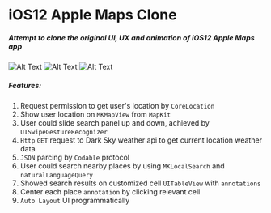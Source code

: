 # iOS12 Apple Maps Clone

##### Attempt to clone the original UI, UX and animation of iOS12 Apple Maps app

![Alt Text](https://media.giphy.com/media/5n9q1iy4mE0JEMoxkN/giphy.gif) ![Alt Text](https://media.giphy.com/media/5wFUxlmrZnd1D2SR5G/giphy.gif)  ![Alt Text](https://media.giphy.com/media/1mgnqExHF3OZSt93BI/giphy.gif)

##### Features:
1. Request permission to get user's location by `CoreLocation`
2. Show user location on `MKMapView` from `MapKit`
3. User could slide search panel up and down, achieved by `UISwipeGestureRecognizer`
4. `Http` `GET` request to Dark Sky weather api to get current location weather data
5. `JSON` parcing by `Codable` protocol
6. User could search nearby places by using `MKLocalSearch` and `naturalLanguageQuery`
7. Showed search results on customized cell `UITableView` with `annotations`
8. Center each place `annotation` by clicking relevant cell
9. `Auto Layout` UI programmatically
